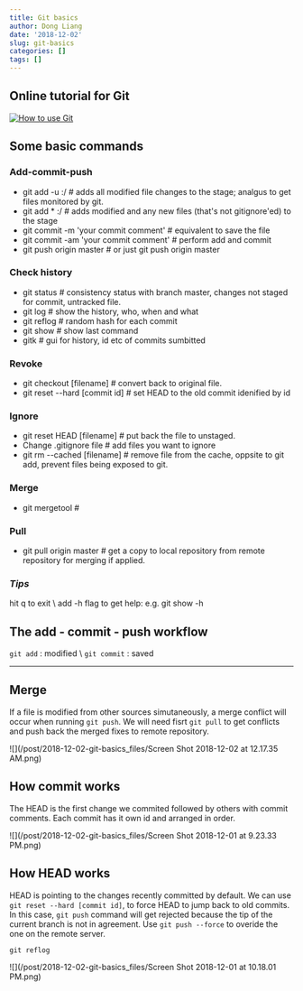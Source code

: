 ```yaml
---
title: Git basics
author: Dong Liang
date: '2018-12-02'
slug: git-basics
categories: []
tags: []
---
```



## Online tutorial for Git 
[![How to use Git](http://img.youtube.com/vi/DQUcmNO4diQ/0.jpg)](https://www.youtube.com/watch?v=DQUcmNO4diQ&list=PLeAngWE7pYE5lXCjbmg0C1hM-w0kPIFZA "How to use Git")


## Some basic commands

### Add-commit-push 
- git add -u :/ # adds all modified file changes to the stage; analgus to get files monitored by git. 
- git add * :/ # adds modified and any new files (that's not gitignore'ed) to the stage
- git commit -m 'your commit comment'   # equivalent to save the file
- git commit -am 'your commit comment'   # perform add and commit 
- git push origin master # or just git push origin master

### Check history
- git status # consistency status with branch master, changes not staged for commit, untracked file.
- git log # show the history, who, when and what 
- git reflog # random hash for each commit
- git show # show last command
- gitk # gui for history, id etc of commits sumbitted

### Revoke
- git checkout [filename] # convert back to original file.
- git reset --hard [commit id]  # set HEAD to the old commit idenified by id  

### Ignore
- git reset HEAD [filename] # put back the file to unstaged.
- Change .gitignore file  # add files you want to ignore
- git rm --cached [filename] # remove file from the cache, oppsite to git add, prevent files being exposed to git. 

### Merge
- git mergetool # 

### Pull
- git pull origin master # get a copy to local repository from remote repository for merging if applied.


### _Tips_   
hit q to exit \\
add -h flag to get help: e.g. git show -h


## The add - commit - push workflow
`git add` : modified \\
`git commit` : saved


---

## Merge 
If a file is modified from other sources simutaneously, a merge conflict will occur when running `git push`. We will need fisrt `git pull` to get conflicts and push back the merged fixes to remote repository.  

![](/post/2018-12-02-git-basics_files/Screen Shot 2018-12-02 at 12.17.35 AM.png) 

## How commit works
The HEAD is the first change we commited followed by others with commit comments. Each commit has it own id and arranged in order. 

![](/post/2018-12-02-git-basics_files/Screen Shot 2018-12-01 at 9.23.33 PM.png)

## How HEAD works
HEAD is pointing to the changes recently committed by default. We can use `git reset --hard [commit id]`, to force HEAD to jump back to old commits. In this case, `git push` command will get rejected because the tip of the current branch is not in agreement. Use `git push --force` to overide the one on the remote server. 




```
git reflog
```

![](/post/2018-12-02-git-basics_files/Screen Shot 2018-12-01 at 10.18.01 PM.png)


